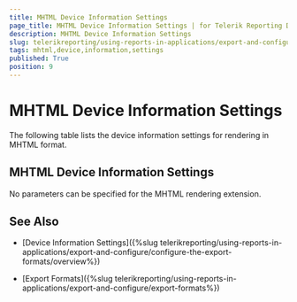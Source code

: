 ```yaml
---
title: MHTML Device Information Settings
page_title: MHTML Device Information Settings | for Telerik Reporting Documentation
description: MHTML Device Information Settings
slug: telerikreporting/using-reports-in-applications/export-and-configure/configure-the-export-formats/mhtml-device-information-settings
tags: mhtml,device,information,settings
published: True
position: 9
---
```


# MHTML Device Information Settings



The following table lists the device information settings for rendering in MHTML format.

## MHTML Device Information Settings

No parameters can be specified for the MHTML rendering extension.

## See Also


 * [Device Information Settings]({%slug telerikreporting/using-reports-in-applications/export-and-configure/configure-the-export-formats/overview%})

 * [Export Formats]({%slug telerikreporting/using-reports-in-applications/export-and-configure/export-formats%})
